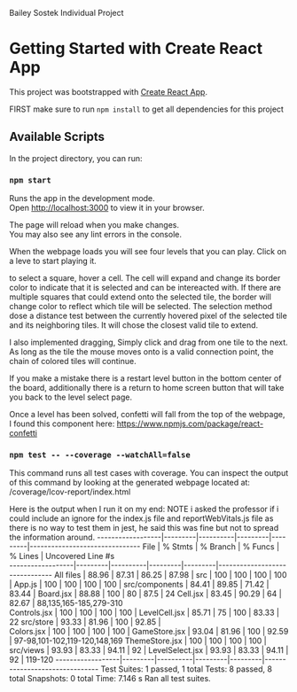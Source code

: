 Bailey Sostek Individual Project

# Getting Started with Create React App

This project was bootstrapped with [Create React App](https://github.com/facebook/create-react-app).

FIRST make sure to run `npm install` to get all dependencies for this project

## Available Scripts

In the project directory, you can run:

### `npm start`

Runs the app in the development mode.\
Open [http://localhost:3000](http://localhost:3000) to view it in your browser.

The page will reload when you make changes.\
You may also see any lint errors in the console.

When the webpage loads you will see four levels that you can play. Click on a leve to start playing it. 

to select a square, hover a cell. The cell will expand and change its border color to indicate that it is selected and can be intereacted with. If there are multiple squares that could extend onto the selected tile, the border will change color to reflect which tile will be selected. The selection method dose a distance test between the currently hovered pixel of the selected tile and its neighboring tiles. It will chose the closest valid tile to extend. 

I also implemented dragging, Simply click and drag from one tile to the next. As long as the tile the mouse moves onto is a valid connection point, the chain of colored tiles will continue. 

If you make a mistake there is a restart level button in the bottom center of the board, additionally there is a return to home screen button that will take you back to the level select page. 

Once a level has been solved, confetti will fall from the top of the webpage, I found this component here: 
https://www.npmjs.com/package/react-confetti

### `npm test -- --coverage --watchAll=false`

This command runs all test cases with coverage. You can inspect the output of this command by looking at the generated webpage located at: /coverage/lcov-report/index.html

Here is the output when I run it on my end:
NOTE i asked the professor if i could include an ignore for the index.js file and reportWebVitals.js file as there is no way to test them in jest, he said this was fine but not to spread the information around.
------------------|---------|----------|---------|---------|-------------------------------
File              | % Stmts | % Branch | % Funcs | % Lines | Uncovered Line #s                                   
------------------|---------|----------|---------|---------|-------------------------------
All files         |   88.96 |    87.31 |   86.25 |   87.98 | 
 src              |     100 |      100 |     100 |     100 | 
  App.js          |     100 |      100 |     100 |     100 | 
 src/components   |   84.41 |    89.85 |   71.42 |   83.44 | 
  Board.jsx       |   88.88 |      100 |      80 |    87.5 | 24
  Cell.jsx        |   83.45 |    90.29 |      64 |   82.67 | 88,135,165-185,279-310       
  Controls.jsx    |     100 |      100 |     100 |     100 | 
  LevelCell.jsx   |   85.71 |       75 |     100 |   83.33 | 22
 src/store        |   93.33 |    81.96 |     100 |   92.85 |                               
  Colors.jsx      |     100 |      100 |     100 |     100 | 
  GameStore.jsx   |   93.04 |    81.96 |     100 |   92.59 | 97-98,101-102,119-120,148,169
  ThemeStore.jsx  |     100 |      100 |     100 |     100 | 
 src/views        |   93.93 |    83.33 |   94.11 |      92 | 
  LevelSelect.jsx |   93.93 |    83.33 |   94.11 |      92 | 119-120
------------------|---------|----------|---------|---------|-------------------------------
Test Suites: 1 passed, 1 total
Tests:       8 passed, 8 total
Snapshots:   0 total
Time:        7.146 s
Ran all test suites.
